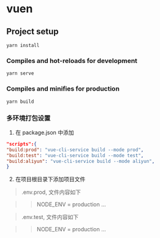 # vuen

## Project setup

``` 
yarn install
```

### Compiles and hot-reloads for development

``` 
yarn serve
```

### Compiles and minifies for production

``` 
yarn build
```

### 多环境打包设置

1. 在 package.json 中添加

``` json
"scripts":{
"build:prod": "vue-cli-service build --mode prod",
"build:test": "vue-cli-service build --mode test",
"build:aliyun": "vue-cli-service build --mode aliyun",
}
```

2. 在项目根目录下添加项目文件

> .env.prod, 文件内容如下

  >> NODE_ENV = production
  >> ...

> .env.test, 文件内容如下

 >>  NODE_ENV = production
 >> ...
